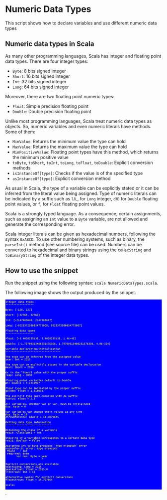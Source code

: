 Numeric Data Types
==============================
This script shows how to declare variables and use different numeric data types

Numeric data types in Scala
---------------------------

As many other programming languages, Scala has integer and floating point data types. There are four integer types:

* `Byte`: 8 bits signed integer
* `Short`: 16 bits signed integer
* `Int`: 32 bits signed integer
* `Long`: 64 bits signed integer
    
Moreover, there are two floating point numeric types:

* `Float`: Simple precision floating point
* `Double`: Double precision floating point
    
Unlike most programming languages, Scala treat numeric data types as objects. So, numeric variables and even numeric literals have methods. Some of them:

* `MinValue`: Returns the minimum value the type can hold
* `MaxValue`: Returns the maximum value the type can hold
* `MinPositiveValue`: Floating point types have this method, which returns the minimum positive value
* `toByte`, `toShort`, `toInt`, `toLong`, `toFloat`, `toDouble`: Explicit conversion methods
* `isInstanceOf[type]`: Checks if the value is of the specified type
* `asInstanceOf[type]`: Explicit conversion method
    
As usual in Scala, the type of a variable can be explicitly stated or it can be inferred from the literal value being assigned. Type of numeric literals can be indicated by a suffix such as `l`/`L`, for `Long` integer, `d`/`D` for `Double` floating point values,  or `f`, for `Float` floating point values.

Scala is a strongly typed language. As a consequence, certain assignments, such as assigning an `Int` value to a `Byte` variable, are not allowed and generate the corresponding error.

Scala integer literals can be given as hexadecimal numbers, following the syntax `0xABCD`. To use other numbering systems, such as binary, the `parseInt()` method (see source file) can be used. Numbers can be converted to hexadecimal and binary strings using the `toHexString` and `toBinaryString` of the integer data types.

How to use the snippet
----------------------

Run the snippet using the following syntax: `scala NumericDataTypes.scala`. 

The following image shows the output produced by the snippet.

![Output from the script](NumericDataTypesOutput.png).
